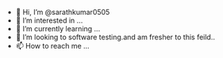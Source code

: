 - 👋 Hi, I’m @sarathkumar0505
- 👀 I’m interested in ...
- 🌱 I’m currently learning ...
- 💞️ I’m looking to software testing.and am fresher to this feild..
- 📫 How to reach me ...

<!---
sarathkumar0505/sarathkumar0505 is a ✨ special ✨ repository because its `README.md` (this file) appears on your GitHub profile.
You can click the Preview link to take a look at your changes.
--->
